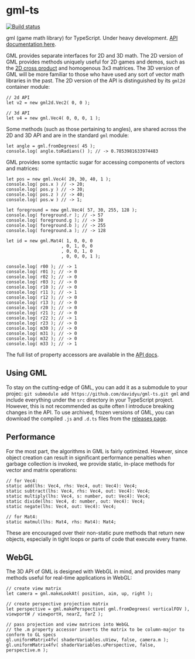 # gml-ts

[![Build status](https://api.travis-ci.org/davidyu/gml-ts.svg)](https://travis-ci.org/davidyu/gml-ts/builds)

gml (game math library) for TypeScript. Under heavy development. [API documentation here](http://davidyu.github.io/gml/doc/ts).

GML provides separate interfaces for 2D and 3D math. The 2D version of GML provides methods uniquely useful for 2D games and demos, such as the [2D cross product](http://allenchou.net/2013/07/cross-product-of-2d-vectors/) and homogenous 3x3 matrices. The 3D version of GML will be more familiar to those who have used any sort of vector math libraries in the past. The 2D version of the API is distinguished by its `gml2d` container module:

```
// 2d API
let v2 = new gml2d.Vec2( 0, 0 );

// 3d API
let v4 = new gml.Vec4( 0, 0, 0, 1 );
```

Some methods (such as those pertaining to angles), are shared across the 2D and 3D API and are in the standard `gml` module:

```
let angle = gml.fromDegrees( 45 );
console.log( angle.toRadians() ); // -> 0.7853981633974483
```

GML provides some syntactic sugar for accessing components of vectors and matrices:

```
let pos = new gml.Vec4( 20, 30, 40, 1 );
console.log( pos.x ) // -> 20;
console.log( pos.y ) // -> 30;
console.log( pos.z ) // -> 40;
console.log( pos.w ) // -> 1;

let foreground = new gml.Vec4( 57, 30, 255, 128 );
console.log( foreground.r ); // -> 57
console.log( foreground.g ); // -> 30
console.log( foreground.b ); // -> 255
console.log( foreground.a ); // -> 128

let id = new gml.Mat4( 1, 0, 0, 0
                     , 0, 1, 0, 0
                     , 0, 0, 1, 0
                     , 0, 0, 0, 1 );

console.log( r00 ); // -> 1
console.log( r01 ); // -> 0
console.log( r02 ); // -> 0
console.log( r03 ); // -> 0
console.log( r10 ); // -> 0
console.log( r11 ); // -> 1
console.log( r12 ); // -> 0
console.log( r13 ); // -> 0
console.log( r20 ); // -> 0
console.log( r21 ); // -> 0
console.log( r22 ); // -> 1
console.log( r23 ); // -> 0
console.log( m30 ); // -> 0
console.log( m31 ); // -> 0
console.log( m32 ); // -> 0
console.log( m33 ); // -> 1
```

The full list of property accessors are available in the [API docs](http://davidyu.github.io/gml/doc/ts).

## Using GML

To stay on the cutting-edge of GML, you can add it as a submodule to your projec: `git submodule add https://github.com/davidyu/gml-ts.git gml` and include everything under the `src` directory in your TypeScript project. However, this is not recommended as quite often I introduce breaking changes in the API. To use archived, frozen versions of GML, you can download the compiled `.js` and `.d.ts` files from the [releases page](https://github.com/davidyu/gml-ts/releases).

## Performance

For the most part, the algorithms in GML is fairly optimized. However, since object creation can result in significant performance penalties when garbage collection is invoked, we provide static, in-place methods for vector and matrix operations:

```
// for Vec4:
static add(lhs: Vec4, rhs: Vec4, out: Vec4): Vec4;
static subtract(lhs: Vec4, rhs: Vec4, out: Vec4): Vec4;
static multiply(lhs: Vec4, s: number, out: Vec4): Vec4;
static divide(lhs: Vec4, d: number, out: Vec4): Vec4;
static negate(lhs: Vec4, out: Vec4): Vec4;

// for Mat4:
static matmul(lhs: Mat4, rhs: Mat4): Mat4;
```

These are encouraged over their non-static pure methods that return new objects, especially in tight loops or parts of code that execute every frame.

## WebGL

The 3D API of GML is designed with WebGL in mind, and provides many methods useful for real-time applications in WebGL:

```
// create view matrix
let camera = gml.makeLookAt( position, aim, up, right );

// create perspective projection matrix
let perspective = gml.makePerspective( gml.fromDegrees( verticalFOV ), viewportW / viewportH, nearZ, farZ );

// pass projection and view matrices into WebGL
// the .m property accessor inverts the matrix to be column-major to conform to GL specs
gl.uniformMatrix4fv( shaderVariables.uView, false, camera.m );
gl.uniformMatrix4fv( shaderVariables.uPerspective, false, perspective.m );
```
